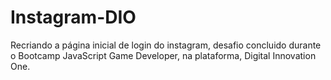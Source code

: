 # Instagram-DIO
 Recriando a página inicial de login do instagram, desafio concluido durante o Bootcamp JavaScript Game Developer, na plataforma, Digital Innovation One.
